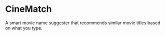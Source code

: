 # CineMatch
A smart movie name suggester that recommends similar movie titles based on what you type.

